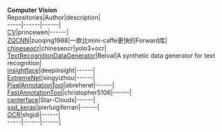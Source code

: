 **Computer Vision**                            
Repositories|Author|description|    
-----|------|------|  
[CV](https://github.com/princewen/tensorflow_practice/tree/master/CV)|princewen|------|  
[ZQCNN](https://github.com/zuoqing1988/ZQCNN)|zuoqing1988|一款比mini-caffe更快的Forward库|  
[chineseocr](https://github.com/chineseocr/chineseocr)|chineseocr|yolo3+ocr|  
[TextRecognitionDataGenerator](https://github.com/Belval/TextRecognitionDataGenerator)|Belval|A synthetic data generator for text recognition|  
[insightface](https://github.com/deepinsight/insightface)|deepinsight|------|  
[ExtremeNet](https://github.com/xingyizhou/ExtremeNet)|xingyizhou|------|  
[PixelAnnotationTool](https://github.com/abreheret/PixelAnnotationTool)|abreheret|------|  
[FastAnnotationTool](https://github.com/christopher5106/FastAnnotationTool)|christopher5106|------|  
[centerface](https://github.com/Star-Clouds/centerface)|Star-Clouds|------|   
[ssd_keras](https://github.com/pierluigiferrari/ssd_keras)|pierluigiferrari|------|  
[OCR](https://github.com/shgidi/OCR)|shgidi|------|  
-----|------|------|    

